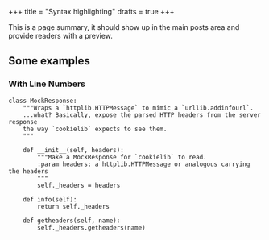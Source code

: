 +++
title = "Syntax highlighting"
drafts = true
+++

This is a page summary, it should show up in the main posts area and provide
readers with a preview.

<!-- more -->

## Some examples

### With Line Numbers

```python,linenos,linenostart=98
class MockResponse:
    """Wraps a `httplib.HTTPMessage` to mimic a `urllib.addinfourl`.
    ...what? Basically, expose the parsed HTTP headers from the server response
    the way `cookielib` expects to see them.
    """

    def __init__(self, headers):
        """Make a MockResponse for `cookielib` to read.
        :param headers: a httplib.HTTPMessage or analogous carrying the headers
        """
        self._headers = headers

    def info(self):
        return self._headers

    def getheaders(self, name):
        self._headers.getheaders(name)
```
